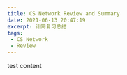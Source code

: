 ```yaml
---
title: CS Network Review and Summary
date: 2021-06-13 20:47:19
excerpt: 计网复习总结
tags:
 - CS Network
 - Review
---
```

test content